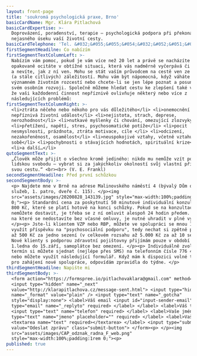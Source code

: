 ```yaml
---
layout: front-page
title: 'soukromá psychologická praxe, Brno'
basicCardName: Mgr. Klára Pitlachová
basicCardExpertise: >-
  Doprovázení, poradenství, terapie – psychologická podpora při překonávání
  nejasného úseku vaší životní cesty.
basicCardTelephone: 'Tel. &#032;&#055;&#055;&#054;&#032;&#052;&#051;&#051;&#032;&#053;&#057;&#057;'
firstSegmentHeadilne: Co nabízím
firstSegmentTextColumnLeft: >-
  Nabízím vám pomoc, pokud je vám více než 20 let a právě se nacházíte nebo se
  opakovaně ocitáte v obtížné situaci, která vás nadměrně vyčerpává či ochromuje
  a nevíte, jak z ní ven. Mohu se stát vaším průvodcem na cestě ven ze starých
  (a stále citlivých) záležitostí. Mohu vám být nápomocná, když váháte na
  významném životním rozcestí nebo chcete-li se jen lépe poznat a posunout se ve
  svém osobním rozvoji. Společně můžeme hledat cestu ke zlepšení také v případě,
  že vaši každodenní činnost nepříznivě ovlivňuje některý nebo více z
  následujících problémů:
firstSegmentTextColumnRight: >-
  <li>ztráta něčeho nebo někoho pro vás důležitého</li> <li>onemocnění či jiná
  nepříznivá životní událost</li> <li>nejistota, strach, deprese,
  nerozhodnost</li> <li>nutkavé myšlenky či chování, omezující zlozvyky</li>
  <li>přetížení, napětí, stres, psychosomatické potíže</li> <li>pocit
  nesmyslnosti, prázdnota, ztráta motivace, cíle </li> <li>odcizení,
  nezakořeněnost, osamělost</li> <li>neuspokojivé vztahy, včetně vztahu k
  sobě</li> <li>pochybnosti o stávajících hodnotách, spirituální krize</li>
  <li>a další…</li>
qutoSegmentText: >-
  „Člověk může přijít o všechno kromě jediného: nikdo mu nemůže vzít poslední
  lidskou svobodu – vybrat si za jakýchkoliv okolností svůj vlastní přístup,
  svou cestu.“ <br><br> (V. E. Frankl)
secondSegmentHeadilne: Před první schůzkou
secondSegmentBody: >-
  <p> Najdete mne v Brně na adrese Malinovského náměstí 4 (bývalý Dům odborových
  služeb, 1. patro, dveře č. 115). </p><img
  src="assets/images/20200828_143139.jpg" style="max-width:100%;padding:1rem
  0;"><p> Standardní cena za poskytnutí 50 minutové individuální konzultace je
  800 Kč, které se platí hotově na konci schůzky. Pokud se na konzultaci
  nemůžete dostavit, je třeba se z ní omluvit alespoň 24 hodin předem. I sezení,
  na které se nedostavíte bez včasné omluvy, je nutné uhradit v plné výši.
  </p><p> Jste-li klientem VZP nebo RBP, můžete ve spolupráci se mnou 1x ročně
  využít příspěvku na "psychosociální podporu", tedy nechat si zpětně proplatit
  až 500 Kč za jedno sezení (v celkovém rozsahu až 5.000 Kč za až 10 sezení).
  Nové klienty s podporou zdravotní pojištovny přijímám pouze v období od
  1.ledna do 15.září, samoplátce bez omezení. </p><p> Individuálně zvolený
  termín si můžete sjednat (nejlépe přes SMS) na telefonním čísle 776 433 599
  nebo můžete využít následující formulář. Když mám k dispozici volné termíny
  pro zahájení nové spolupráce, odpovídám zpravidla do týdne. </p>
thirdSegmentHeadilne: Napište mi
thirdSegmentBody: >-
  <form action="https://formspree.io/pitlachovaklara@gmail.com" method="POST">
  <input type="hidden" name="_next"
  value="http://klarapitlachova.cz/message-sent.html"> <input type="hidden"
  name="_format" value="plain" /> <input type="text" name="_gotcha"
  style="display:none"> <label>Váš email <input id="input-sender-email"
  type="email" name="_replyto" required> </label> </label> <label>Váš telefon
  <input type="text" name="telefon" required> </label> <label>Vaše jméno <input
  type="text" name="jmeno" placeholder="" required> </label> <label>Vaše zpráva
  <textarea name="text" required></textarea> </label> <input type="submit"
  value="Odeslat zprávu" class="submit-button"> </form><p> </p><img
  src="assets/images/CAP_odznak_radna_F_web.png"
  style="max-width:100%;padding:1rem 0;"><p>
published: true
---
```

